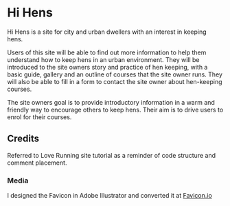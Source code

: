 # Hi Hens

Hi Hens is a site for city and urban dwellers with an interest in keeping hens.

Users of this site will be able to find out more information to help them understand how to keep hens in an urban environment. They will be introduced to the site owners story and practice of hen keeping, with a basic guide, gallery and an outline of courses that the site owner runs. They will also be able to fill in a form to contact the site owner about hen-keeping courses.

The site owners goal is to provide introductory information in a warm and friendly way to encourage others to keep hens. Their aim is to drive users to enrol for their courses.

## Credits

Referred to Love Running site tutorial as a reminder of code structure and comment placement.

### Media

I designed the Favicon in Adobe Illustrator and converted it at [Favicon.io](https://favicon.io/)